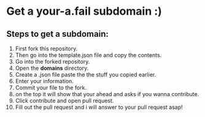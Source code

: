 # Get a your-a.fail subdomain :)


## Steps to get a subdomain:
1. First fork this repository.
2. Then go into the template.json file and copy the contents.
3. Go into the forked repository.
4. Open the **domains** directory.
5. Create a .json file paste the the stuff you copied earlier.
6. Enter your information.
7. Commit your file to the fork.
8. on the top it will show that your ahead and asks if you wanna contribute.
9. Click contribute and open pull request.
10. Fill out the pull request and i will answer to your pull request asap!


